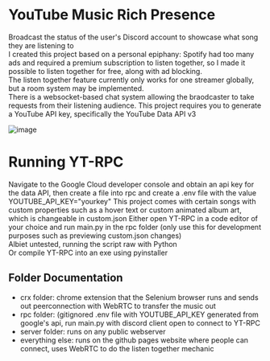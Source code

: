 # YouTube Music Rich Presence
Broadcast the status of the user's Discord account to showcase what song they are listening to<br>
I created this project based on a personal epiphany: Spotify had too many ads and required a premium subscription to listen together, so I made it possible to listen together for free, along with ad blocking. <br>
The listen together feature currently only works for one streamer globally, but a room system may be implemented.<br>
There is a websocket-based chat system allowing the braodcaster to take requests from their listening audience. 
This project requires you to generate a YouTube API key, specifically the YouTube Data API v3

![image](https://github.com/user-attachments/assets/c63aa9cb-9988-4080-964c-ae01e20ddf24)


# Running YT-RPC
Navigate to the Google Cloud developer console and obtain an api key for the data API, then create a file into rpc and create a .env file with the value YOUTUBE_API_KEY="yourkey"
This project comes with certain songs with custom properties such as a hover text or custom animated album art, which is changeable in custom.json
Either open YT-RPC in a code editor of your choice and run main.py in the rpc folder (only use this for development purposes such as previewing custom.json changes) <br>
Albiet untested, running the script raw with Python<br>
Or compile YT-RPC into an exe using pyinstaller

## Folder Documentation
- crx folder: chrome extension that the Selenium browser runs and sends out peerconnection with WebRTC to transfer the music out
- rpc folder: (gitignored .env file with YOUTUBE_API_KEY generated from google's api, run main.py with discord client open to connect to YT-RPC
- server folder: runs on any public webserver
- everything else: runs on the github pages website where people can connect, uses WebRTC to do the listen together mechanic

